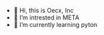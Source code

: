 - 👋 Hi, this is Oecx, Inc
- 👀 I’m intrested in META
- 🌱 I’m currently learning  pyton


<!---
Oecx/Oecx is a ✨ special ✨ repository because its `README.md` (this file) appears on your GitHub profile.
You can click the Preview link to take a look at your changes.
--->
